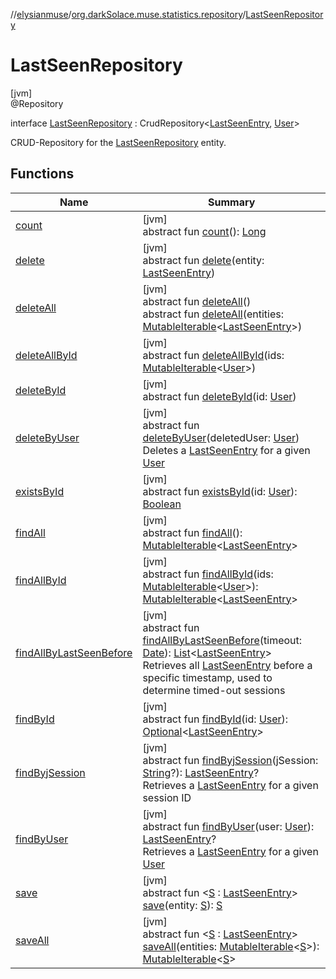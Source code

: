//[elysianmuse](../../../index.md)/[org.darkSolace.muse.statistics.repository](../index.md)/[LastSeenRepository](index.md)

# LastSeenRepository

[jvm]\
@Repository

interface [LastSeenRepository](index.md) : CrudRepository&lt;[LastSeenEntry](../../org.darkSolace.muse.statistics.model/-last-seen-entry/index.md), [User](../../org.darkSolace.muse.user.model/-user/index.md)&gt; 

CRUD-Repository for the [LastSeenRepository](index.md) entity.

## Functions

| Name | Summary |
|---|---|
| [count](../../org.darkSolace.muse.user.repository/-user-settings-repository/index.md#-1347258675%2FFunctions%2F-1216412040) | [jvm]<br>abstract fun [count](../../org.darkSolace.muse.user.repository/-user-settings-repository/index.md#-1347258675%2FFunctions%2F-1216412040)(): [Long](https://kotlinlang.org/api/latest/jvm/stdlib/kotlin/-long/index.html) |
| [delete](index.md#-368416087%2FFunctions%2F-1216412040) | [jvm]<br>abstract fun [delete](index.md#-368416087%2FFunctions%2F-1216412040)(entity: [LastSeenEntry](../../org.darkSolace.muse.statistics.model/-last-seen-entry/index.md)) |
| [deleteAll](../../org.darkSolace.muse.user.repository/-user-settings-repository/index.md#87931462%2FFunctions%2F-1216412040) | [jvm]<br>abstract fun [deleteAll](../../org.darkSolace.muse.user.repository/-user-settings-repository/index.md#87931462%2FFunctions%2F-1216412040)()<br>abstract fun [deleteAll](index.md#257899964%2FFunctions%2F-1216412040)(entities: [MutableIterable](https://kotlinlang.org/api/latest/jvm/stdlib/kotlin.collections/-mutable-iterable/index.html)&lt;[LastSeenEntry](../../org.darkSolace.muse.statistics.model/-last-seen-entry/index.md)&gt;) |
| [deleteAllById](index.md#589140130%2FFunctions%2F-1216412040) | [jvm]<br>abstract fun [deleteAllById](index.md#589140130%2FFunctions%2F-1216412040)(ids: [MutableIterable](https://kotlinlang.org/api/latest/jvm/stdlib/kotlin.collections/-mutable-iterable/index.html)&lt;[User](../../org.darkSolace.muse.user.model/-user/index.md)&gt;) |
| [deleteById](index.md#1483549991%2FFunctions%2F-1216412040) | [jvm]<br>abstract fun [deleteById](index.md#1483549991%2FFunctions%2F-1216412040)(id: [User](../../org.darkSolace.muse.user.model/-user/index.md)) |
| [deleteByUser](delete-by-user.md) | [jvm]<br>abstract fun [deleteByUser](delete-by-user.md)(deletedUser: [User](../../org.darkSolace.muse.user.model/-user/index.md))<br>Deletes a [LastSeenEntry](../../org.darkSolace.muse.statistics.model/-last-seen-entry/index.md) for a given [User](../../org.darkSolace.muse.user.model/-user/index.md) |
| [existsById](index.md#-367094824%2FFunctions%2F-1216412040) | [jvm]<br>abstract fun [existsById](index.md#-367094824%2FFunctions%2F-1216412040)(id: [User](../../org.darkSolace.muse.user.model/-user/index.md)): [Boolean](https://kotlinlang.org/api/latest/jvm/stdlib/kotlin/-boolean/index.html) |
| [findAll](../../org.darkSolace.muse.user.repository/-user-settings-repository/index.md#432803092%2FFunctions%2F-1216412040) | [jvm]<br>abstract fun [findAll](../../org.darkSolace.muse.user.repository/-user-settings-repository/index.md#432803092%2FFunctions%2F-1216412040)(): [MutableIterable](https://kotlinlang.org/api/latest/jvm/stdlib/kotlin.collections/-mutable-iterable/index.html)&lt;[LastSeenEntry](../../org.darkSolace.muse.statistics.model/-last-seen-entry/index.md)&gt; |
| [findAllById](index.md#1425965332%2FFunctions%2F-1216412040) | [jvm]<br>abstract fun [findAllById](index.md#1425965332%2FFunctions%2F-1216412040)(ids: [MutableIterable](https://kotlinlang.org/api/latest/jvm/stdlib/kotlin.collections/-mutable-iterable/index.html)&lt;[User](../../org.darkSolace.muse.user.model/-user/index.md)&gt;): [MutableIterable](https://kotlinlang.org/api/latest/jvm/stdlib/kotlin.collections/-mutable-iterable/index.html)&lt;[LastSeenEntry](../../org.darkSolace.muse.statistics.model/-last-seen-entry/index.md)&gt; |
| [findAllByLastSeenBefore](find-all-by-last-seen-before.md) | [jvm]<br>abstract fun [findAllByLastSeenBefore](find-all-by-last-seen-before.md)(timeout: [Date](https://docs.oracle.com/javase/8/docs/api/java/util/Date.html)): [List](https://kotlinlang.org/api/latest/jvm/stdlib/kotlin.collections/-list/index.html)&lt;[LastSeenEntry](../../org.darkSolace.muse.statistics.model/-last-seen-entry/index.md)&gt;<br>Retrieves all [LastSeenEntry](../../org.darkSolace.muse.statistics.model/-last-seen-entry/index.md) before a specific timestamp, used to determine timed-out sessions |
| [findById](index.md#1355198709%2FFunctions%2F-1216412040) | [jvm]<br>abstract fun [findById](index.md#1355198709%2FFunctions%2F-1216412040)(id: [User](../../org.darkSolace.muse.user.model/-user/index.md)): [Optional](https://docs.oracle.com/javase/8/docs/api/java/util/Optional.html)&lt;[LastSeenEntry](../../org.darkSolace.muse.statistics.model/-last-seen-entry/index.md)&gt; |
| [findByjSession](find-byj-session.md) | [jvm]<br>abstract fun [findByjSession](find-byj-session.md)(jSession: [String](https://kotlinlang.org/api/latest/jvm/stdlib/kotlin/-string/index.html)?): [LastSeenEntry](../../org.darkSolace.muse.statistics.model/-last-seen-entry/index.md)?<br>Retrieves a [LastSeenEntry](../../org.darkSolace.muse.statistics.model/-last-seen-entry/index.md) for a given session ID |
| [findByUser](find-by-user.md) | [jvm]<br>abstract fun [findByUser](find-by-user.md)(user: [User](../../org.darkSolace.muse.user.model/-user/index.md)): [LastSeenEntry](../../org.darkSolace.muse.statistics.model/-last-seen-entry/index.md)?<br>Retrieves a [LastSeenEntry](../../org.darkSolace.muse.statistics.model/-last-seen-entry/index.md) for a given [User](../../org.darkSolace.muse.user.model/-user/index.md) |
| [save](index.md#1909084931%2FFunctions%2F-1216412040) | [jvm]<br>abstract fun &lt;[S](index.md#1909084931%2FFunctions%2F-1216412040) : [LastSeenEntry](../../org.darkSolace.muse.statistics.model/-last-seen-entry/index.md)&gt; [save](index.md#1909084931%2FFunctions%2F-1216412040)(entity: [S](index.md#1909084931%2FFunctions%2F-1216412040)): [S](index.md#1909084931%2FFunctions%2F-1216412040) |
| [saveAll](index.md#-1179221214%2FFunctions%2F-1216412040) | [jvm]<br>abstract fun &lt;[S](index.md#-1179221214%2FFunctions%2F-1216412040) : [LastSeenEntry](../../org.darkSolace.muse.statistics.model/-last-seen-entry/index.md)&gt; [saveAll](index.md#-1179221214%2FFunctions%2F-1216412040)(entities: [MutableIterable](https://kotlinlang.org/api/latest/jvm/stdlib/kotlin.collections/-mutable-iterable/index.html)&lt;[S](index.md#-1179221214%2FFunctions%2F-1216412040)&gt;): [MutableIterable](https://kotlinlang.org/api/latest/jvm/stdlib/kotlin.collections/-mutable-iterable/index.html)&lt;[S](index.md#-1179221214%2FFunctions%2F-1216412040)&gt; |
